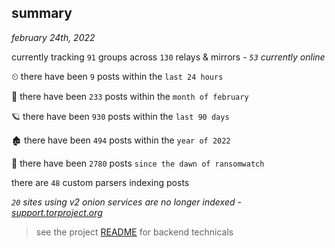 
## summary
_february 24th, 2022_

currently tracking `91` groups across `130` relays & mirrors - _`53` currently online_

⏲ there have been `9` posts within the `last 24 hours`

🦈 there have been `233` posts within the `month of february`

🪐 there have been `930` posts within the `last 90 days`

🏚 there have been `494` posts within the `year of 2022`

🦕 there have been `2780` posts `since the dawn of ransomwatch`

there are `48` custom parsers indexing posts

_`20` sites using v2 onion services are no longer indexed - [support.torproject.org](https://support.torproject.org/onionservices/v2-deprecation/)_

> see the project [README](https://github.com/thetanz/ransomwatch#ransomwatch--) for backend technicals
